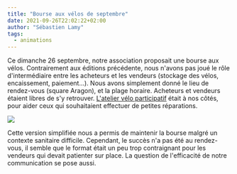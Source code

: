 ```yaml
---
title: "Bourse aux vélos de septembre"
date: 2021-09-26T22:02:22+02:00
author: "Sébastien Lamy"
tags:
  - animations
---
```



Ce dimanche 26 septembre, notre association proposait une bourse aux vélos. Contrairement aux éditions précédente, nous n'avons pas joué le rôle d'intermédiaire entre les acheteurs et les vendeurs (stockage des vélos, encaissement, paiement...). Nous avons simplement donné le lieu de rendez-vous (square Aragon), et la plage horaire. Acheteurs et vendeurs étaient libres de s'y retrouver. [L'atelier vélo participatif](http://ateliervelopau.fr) était à nos côtés, pour aider ceux qui souhaitaient effectuer de petites réparations.

![](bourse.jpg)

Cette version simplifiée nous a permis de maintenir la bourse malgré un contexte sanitaire difficile. Cependant, le succès n'a pas été au rendez-vous, il semble que le format était un peu trop contraignant pour les vendeurs qui devait patienter sur place. La question de l'efficacité de notre communication se pose aussi.


